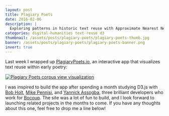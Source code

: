 ```yaml
---
layout: post
title: Plagiary Poets
date: 2016-02-06
description: |
  Exploring patterns in historic text reuse with Approximate Nearest Neighbors (Oh Ya!) and D3.js.
categories: digital-humanities text-reuse d3
thumbnail: /assets/posts/plagiary-poets/plagiary-poets-thumb.jpg
banner: /assets/posts/plagiary-poets/plagiary-poets-banner.png
invert: true
---
```


Last week I wrapped up [PlagiaryPoets.io][plagiary-poets], an interactive app that visualizes text reuse within early poetry:

<a href='http://plagiarypoets.io'>
  <img class='large' src='{{ site.baseurl }}/assets/posts/plagiary-poets/plagiary-poets.png' style='border:1px solid #ccc;' alt='Plagiary Poets corpus view visualization'>
</a>

I was inspired to build the app after spending a month studying D3.js with [Bob Holt][bob-holt], [Mike Pennisi][mike-pennisi], and [Yannick Assogba][yannick-assogba], three brilliant developers who work for [Bocoup][bocoup]. The site was a lot of fun to build, and I look forward to launching related projects in the months to come. If you have any thoughts about this one, feel free to drop me a line below!

[plagiary-poets]:http://plagiarypoets.io
[bob-holt]:https://github.com/bobholt
[mike-pennisi]:https://github.com/jugglinmike
[yannick-assogba]:http://yannickassogba.info/
[bocoup]:https://bocoup.com/